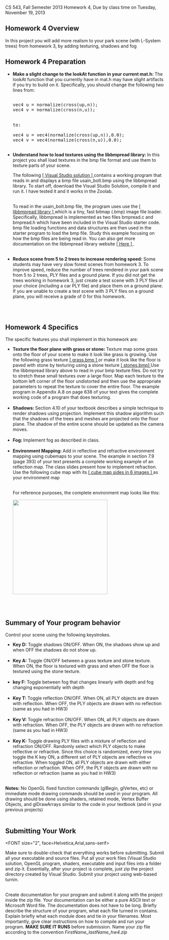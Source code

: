CS 543, Fall Semester 2013 Homework 4, Due by class time on Tuesday, November 19, 2013

<P>
<H2> Homework 4 Overview</H2>
<p> In this project you will add more realism to your park scene (with L-System trees) from homework 3, by adding texturing, shadows and fog</p>
<H2> Homework 4 Preparation </H2>
<ul>
<LI> <b> Make a slight change to the lookAt function in your current mat.h: </b> The lookAt function that you 
currently have in mat.h may have slight artifacts if you try to build on it. 
Specifically, you should change the following two lines from:

<PRE>

vec4 u = normalize(cross(up,n));
vec4 v = normalize(cross(n,u));


to:

vec4 u = vec4(normalize(cross(up,n)),0.0);
vec4 v = vec4(normalize(cross(n,u)),0.0);

</PRE>




<LI> <b> Understand how to load textures using the libbmpread library: </b>
In this project you shall load textures in the bmp file format and use them
to texture parts of your scene.

The following <a href="http://web.cs.wpi.edu/~emmanuel/courses/cs543/f13/homework/HW4/image_loading_example.zip">  [ Visual Studio solution ] </a>
contains a working  program that reads in and displays a bmp file usain_bolt.bmp using
the libbmpread library. To start off, download the Visual Studio Solution, compile it
and run it. I have tested it and it works in the Zoolab. <br><br>

To read in the usain_bolt.bmp file, the program uses use the 
<a href="https://github.com/chazomaticus/libbmpread"> [ libbmpread library ] </a> 
which is a tiny, fast bitmap (.bmp) image file loader. Specifically, libbmpread is
implemented as two files bmpread.c and bmpread.h which have
been included in the Visual Studio starter code. bmp file 
loading functions and data structures are then used in
the starter program to load the bmp file. 
Study this example focusing on how the bmp files are being read in.
You can also get more documentation on the libbmpread library website 
<a href="https://github.com/chazomaticus/libbmpread/blob/master/README.md"> [ Here ] </a>.
<br><br>



<LI> <b> Reduce scene from 5 to 2 trees to increase rendering speed:</b> Some students 
may have very slow forest scenes from homework 3. To improve speed, reduce the number of 
trees rendered in your park scene 
from 5 to 2 trees, PLY files and a ground plane. If you did not get the trees working in homework 3, just
create a test scene with 3 PLY files of your choice (including a car PLY file) and place
them on a ground plane. If you are unable to create a test scene with 3 PLY files on a ground
plane, you will receive a grade of 0 for this homework.
</ul>

<br><br>
<H2> Homework 4 Specifics</H2>

The specific features you shall implement in this homework are:

<UL>
<LI> <b> Texture the floor plane with grass or stone: </b> Texture map some grass onto the floor of your
scene to make it look like grass is growing. Use the following grass texture <a href="http://web.cs.wpi.edu/~emmanuel/courses/cs543/f13/homework/HW4/grass.bmp"> [ grass.bmp ] </a>
or make it look like the floor is paved with stone by texturing using a stone texture <a href="http://web.cs.wpi.edu/~emmanuel/courses/cs543/f13/homework/HW4/stones.bmp"> [ stones.bmp] </a> 
Use the libbmpread library above to read in your bmp texture files. 
Do not try to stretch these small textures over
a large floor. Map each texture to the bottom left corner of
the floor undistorted and then use the appropriate parameters to repeat the texture to cover the entire floor.
The example program in Appendix A.8 on
page 638 of your text gives the complete working code of a program that does texturing.  
</a><br><br>

<LI> <b> Shadows: </b> Section 4.10 of your textbook describes a simple technique to
render shadows using projection. Implement this shadow algorithm such that the shadows
of the trees and meshes are projected onto the floor plane. The shadow of the entire
scene should be updated as the camera moves. <br><br>

<LI><b>Fog: </b> Implement fog as described in class.<br><br>

<LI><b> Environment Mapping: </b> Add in reflective and refractive environment mapping using
cubemaps to your scene. The example in section 7.9 (page 393) of your text presents a 
complete working example of an reflection map. The class slides present how to implement
refraction. 
Use the following cube map with its  <a href="http://web.cs.wpi.edu/~emmanuel/courses/cs543/f13/homework/HW4/env_map_sides.zip"> [ cube map sides in 6 images ]  </a>
 as your environment map<br><br>

For reference purposes, the complete environment map looks like this:<br/>

<img border="0" src="http://web.cs.wpi.edu/~emmanuel/courses/cs543/f13/homework/HW4/nvlobby_all6.jpg" height="300">



</UL>


<br><br>
<h2>Summary of Your program behavior</h2>

Control your scene using the following keystrokes. 

<ul>
<li><b>Key D:</b> Toggle shadows ON/OFF. When ON, the shadows show up and when OFF
the shadows do not show up. <br><br>

<li><b>Key A:</b> Toggle ON/OFF between a grass texture and stone texture. When ON, the floor is textured
with grass and when OFF the floor is textured using the stone texture. <br><br>

 
<li><b>key F:</b> Toggle between fog that changes linearly with depth and fog changing exponentially with depth <br><br>

<LI><b>Key T:</b> Toggle reflection ON/OFF. When ON, all PLY objects are drawn with 
reflection. When OFF, the PLY objects are drawn with no reflection (same as you had in HW3)<br><br>

<LI><b>Key V:</b> Toggle refraction ON/OFF. When ON, all PLY objects are drawn with 
refraction. When OFF, the PLY objects are drawn with no refraction (same as you had in HW3)<br><br>


<LI><b>Key K:</b> Toggle drawing PLY files with a mixture of reflection and refraction ON/OFF. Randomly select which
PLY objects to make reflective or refractive. Since this choice is randomized, every time
you toggle the K key ON, a different set of PLY objects are reflective vs refractive. 
When toggled ON, all PLY objects are drawn with either reflection or
refraction. When OFF, the PLY objects are drawn with no reflection or refraction (same as you had in HW3)<br><br>

 
</ul>


<b>Notes:</b> No OpenGL fixed function commands (glBegin, glVertex, etc)
or immediate mode drawing commands should be used in your program. 
All drawing should be done using shaders, retained mode,  Vertex 
Buffer Objects, and glDrawArrays similar to the code in your textbook (and in your previous projects) <br><br>



<h2> Submitting Your Work</h2> 

<FONT size="2", face=Helvetica,Arial,sans-serif>

Make sure to double-check that everything works before submitting.
Submit all your executable and source files. 
Put all your work files (Visual Studio solution, OpenGL program, shaders,
executable and input files into a folder and zip it. Essentially,
after your project is complete, just zip the project directory created
by Visual Studio. Submit your project using web-based turnin. <br><br>


Create documentation for your program and submit it along with the project inside the zip file. 
Your documentation can be either a pure ASCII text or Microsoft Word file.
The documentation does not have to be long. Briefly describe the structure of your program, 
what each file turned in contains. Explain briefly what each module does and 
tie in your filenames. Most importantly, give clear instructions on how
to compile and run your program. <b>MAKE SURE IT RUNS</b> before submission. 
Name your zip file according to the convention <i>FirstName_lastName_hw4.zip</i> <br> <br>




